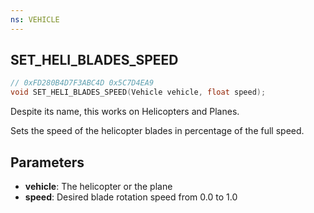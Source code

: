 ```yaml
---
ns: VEHICLE
---
```

## SET_HELI_BLADES_SPEED

```c
// 0xFD280B4D7F3ABC4D 0x5C7D4EA9
void SET_HELI_BLADES_SPEED(Vehicle vehicle, float speed);
```

Despite its name, this works on Helicopters and Planes.

Sets the speed of the helicopter blades in percentage of the full speed.


## Parameters
* **vehicle**: The helicopter or the plane
* **speed**: Desired blade rotation speed from 0.0 to 1.0
